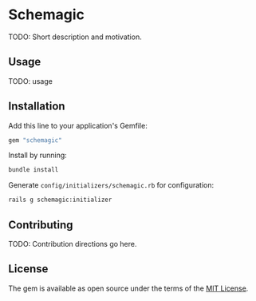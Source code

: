 # Schemagic

TODO: Short description and motivation.



## Usage

TODO: usage



## Installation

Add this line to your application's Gemfile:

```ruby
gem "schemagic"
```

Install by running:

```bash
bundle install
```

Generate `config/initializers/schemagic.rb` for configuration:

```bash
rails g schemagic:initializer
```


## Contributing

TODO: Contribution directions go here.



## License

The gem is available as open source under the terms of the [MIT License](https://opensource.org/licenses/MIT).
